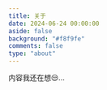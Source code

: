 ```yaml
---
title: 关于
date: 2024-06-24 00:00:00
aside: false
background: "#f8f9fe"
comments: false
type: "about"
---
```


内容我还在想😒...